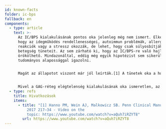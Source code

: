 ```yaml
---
id: known-facts
folder: ic-bps
fallback: en
components:
  - type: article
    text: >-
      Az IC/BPS kialakulásának pontos oka jelenleg még nem ismert. Elképzelhető,
      hogy az idegműködés rendellenességei, autoimmun problémák, allergiás
      reakciók vagy a stressz okozzák, de lehet, hogy csak súlyosbítják a
      betegség tüneteit. Az sem zárható ki, hogy az IC/BPS-re való hajlam
      örökölhető. Mindazonáltal, eddig még egyik hipotézist sem sikerült
      tudományos alapossággal igazolni.


      Magát az állapotot viszont már jól leírták.[1] A tünetek oka a húgyhólyagot, illetve a húgycső felső szakaszát fedő nyákréteg elégtelensége. Az egészséges nyákréteg, amely a nyálkahártyát fedi, megakadályozza, hogy a vizeletben természetes állapotban is jelen lévő sók, savak és anyagcseretermékek behatolhassanak a hólyagfal mélyebb rétegeibe, tartósan irritálva az ott található fájdalomreceptorokat. Ezt a réteget úgynevezett glükozaminoglikánok alkotják; röviden, mint GAG-rétegnek nevezzük.  IC/BPS esetében ez a GAG-réteg megsérül, és az említett anyagok eljutnak a nyálkahártya alatt lévő idegvégződésekhez, receptorokhoz. A tartós kémiai irritáció eredményeként steril (baktériummentes) gyulladás alakul ki, amely átterjedhet a hólyagfal mélyebb rétegeire is. Felszaporodnak a hízósejtek, amelyek hisztamint termelnek és fokozzák a fájdalmat. Az állandó irritáció hatására növekszik a fájdalomreceptorok száma is, ami tovább rontja a tüneteket. Ha a gyulladás éveken át fennáll, ödémás szöveti változások lépnek fel, majd hegesedés alakul ki, s a húgyhólyag fala pedig elveszti rugalmasságát. E folyamat végén rendkívül kis kapacitású, rugalmatlan, úgynevezett zsugorhólyag alakul ki – ez az állapot már visszafordíthatatlan. A vastag, merev hólyagfal összeszoríthatja a húgyvezetéket, ami végül is veseelégtelenséghez vezethet.


      Mivel a GAG-réteg elégtelenség kialakulásának oka ismeretlen, az IC/BPS-t nem tudjuk megelőzni. Sajnos olyan kezelés sem ismert, amely képes a betegséget végérvényesen meggyógyítani. Ugyanakkor, a korai diagnózis és a megfelelő kezelés időben történő megkezdése megállíthatja az IC/BPS progresszióját, nagy mértékben csökkentheti a kínzó tüneteket, s akár hosszan tartó teljes panaszmentességet.
  - type: refs
    title: Hivatkozások
    items:
      - title: "[1] Hanno PM, Wein AJ, Malkowicz SB. Penn Clinical Manual of Urology
          2017 217–34 - Video on the
          topic: https://www.youtube.com/watch?v=aQuh7iRZYT8"
        url: https://www.youtube.com/watch?v=aQuh7iRZYT8
---
```


